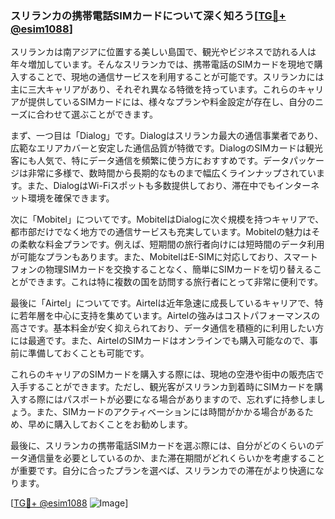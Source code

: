 ### スリランカの携帯電話SIMカードについて深く知ろう[[TG💪+ @esim1088](https://t.me/s/esim1088)]

スリランカは南アジアに位置する美しい島国で、観光やビジネスで訪れる人は年々増加しています。そんなスリランカでは、携帯電話のSIMカードを現地で購入することで、現地の通信サービスを利用することが可能です。スリランカには主に三大キャリアがあり、それぞれ異なる特徴を持っています。これらのキャリアが提供しているSIMカードには、様々なプランや料金設定が存在し、自分のニーズに合わせて選ぶことができます。

まず、一つ目は「Dialog」です。Dialogはスリランカ最大の通信事業者であり、広範なエリアカバーと安定した通信品質が特徴です。DialogのSIMカードは観光客にも人気で、特にデータ通信を頻繁に使う方におすすめです。データパッケージは非常に多様で、数時間から長期的なものまで幅広くラインナップされています。また、DialogはWi-Fiスポットも多数提供しており、滞在中でもインターネット環境を確保できます。

次に「Mobitel」についてです。MobitelはDialogに次ぐ規模を持つキャリアで、都市部だけでなく地方での通信サービスも充実しています。Mobitelの魅力はその柔軟な料金プランです。例えば、短期間の旅行者向けには短時間のデータ利用が可能なプランもあります。また、MobitelはE-SIMに対応しており、スマートフォンの物理SIMカードを交換することなく、簡単にSIMカードを切り替えることができます。これは特に複数の国を訪問する旅行者にとって非常に便利です。

最後に「Airtel」についてです。Airtelは近年急速に成長しているキャリアで、特に若年層を中心に支持を集めています。Airtelの強みはコストパフォーマンスの高さです。基本料金が安く抑えられており、データ通信を積極的に利用したい方には最適です。また、AirtelのSIMカードはオンラインでも購入可能なので、事前に準備しておくことも可能です。

これらのキャリアのSIMカードを購入する際には、現地の空港や街中の販売店で入手することができます。ただし、観光客がスリランカ到着時にSIMカードを購入する際にはパスポートが必要になる場合がありますので、忘れずに持参しましょう。また、SIMカードのアクティベーションには時間がかかる場合があるため、早めに購入しておくことをお勧めします。

最後に、スリランカの携帯電話SIMカードを選ぶ際には、自分がどのくらいのデータ通信量を必要としているのか、また滞在期間がどれくらいかを考慮することが重要です。自分に合ったプランを選べば、スリランカでの滞在がより快適になります。

[[TG💪+ @esim1088](https://t.me/s/esim1088) ![Image](https://i.postimg.cc/Y0z9fWf4/image.png)]